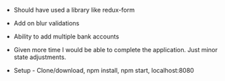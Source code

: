 * Should have used a library like redux-form
* Add on blur validations 
* Ability to add multiple bank accounts

* Given more time I would be able to complete the application. Just minor state adjustments.
* Setup - Clone/download, npm install, npm start, localhost:8080
